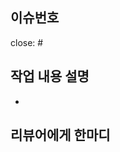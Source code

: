 ## 이슈번호
<!-- - close 뒤에 이슈 달아주기 -->
close: #

## 작업 내용 설명
<!-- 스크린샷 및 작업내용을 적어주세요 -->
- 
## 리뷰어에게 한마디
<!-- 리뷰어들이 참고해야 하는 사항을 적어주세요 -->
